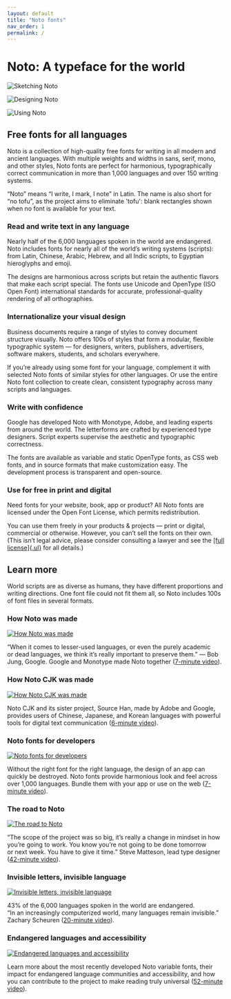 ```yaml
---
layout: default
title: "Noto fonts"
nav_order: 1
permalink: /
---
```

# Noto: A typeface for the world

![Sketching Noto](img/1440x810/gallery-1-noto-sketch-1440x810.jpg)

![Designing Noto](img/1440x810/gallery-2-noto-design-1440x810.jpg)

![Using Noto](img/1440x810/gallery-3-noto-use-1440x810.jpg)

## Free fonts for all languages

Noto is a collection of high-quality free fonts for writing in all modern and ancient languages. With multiple weights and widths in sans, serif, mono, and other styles, Noto fonts are perfect for harmonious, typographically correct communication in more than 1,000 languages and over 150 writing systems.

“Noto” means “I write, I mark, I note” in Latin. The name is also short for “no tofu”, as the project aims to eliminate 'tofu': blank rectangles shown when no font is available for your text.

### Read and write text in any language

Nearly half of the 6,000 languages spoken in the world are endangered. Noto includes fonts for nearly all of the world’s writing systems (scripts): from Latin, Chinese, Arabic, Hebrew, and all Indic scripts, to Egyptian hieroglyphs and emoji.

The designs are harmonious across scripts but retain the authentic flavors that make each script special. The fonts use Unicode and OpenType (ISO Open Font) international standards for accurate, professional-quality rendering of all orthographies.

### Internationalize your visual design

Business documents require a range of styles to convey document structure visually. Noto offers 100s of styles that form a modular, flexible typographic system — for designers, writers, publishers, advertisers, software makers, students, and scholars everywhere.

If you’re already using some font for your language, complement it with selected Noto fonts of similar styles for other languages. Or use the entire Noto font collection to create clean, consistent typography across many scripts and languages.

### Write with confidence

Google has developed Noto with Monotype, Adobe, and leading experts from around the world. The letterforms are crafted by experienced type designers. Script experts supervise the aesthetic and typographic correctness.

The fonts are available as variable and static OpenType fonts, as CSS web fonts, and in source formats that make customization easy. The development process is transparent and open-source.

### Use for free in print and digital

Need fonts for your website, book, app or product? All Noto fonts are licensed under the Open Font License, which permits redistribution.

You can use them freely in your products & projects — print or digital, commercial or otherwise. However, you can’t sell the fonts on their own. (This isn’t legal advice, please consider consulting a lawyer and see the [[full license]{.ul}](https://github.com/googlefonts/noto-fonts/blob/main/LICENSE) for all details.)

## Learn more

World scripts are as diverse as humans, they have different proportions and writing directions. One font file could not fit them all, so Noto includes 100s of font files in several formats.

### How Noto was made

[![How Noto was made](img/1440x810/how-noto-was-made-1440x810.jpg)](https://youtu.be/16_NYHUZ1kM)

“When it comes to lesser-used languages, or even the purely academic or dead languages, we think it’s really important to preserve them.” — Bob Jung, Google. Google and Monotype made Noto together ([7-minute video](https://youtu.be/16_NYHUZ1kM)).

### How Noto CJK was made

[![How Noto CJK was made](img/1440x810/how-noto-cjk-was-made-1440x810.jpg)](https://youtu.be/yNfYdxgV1jA)

Noto CJK and its sister project, Source Han, made by Adobe and Google, provides users of Chinese, Japanese, and Korean languages with powerful tools for digital text communication ([6-minute video](https://youtu.be/yNfYdxgV1jA)).

### Noto fonts for developers

[![Noto fonts for developers](img/1440x810/noto-fonts-for-developers-1440x810.png)](https://youtu.be/AAzvk9HSi84)

Without the right font for the right language, the design of an app can quickly be destroyed. Noto fonts provide harmonious look and feel across over 1,000 languages. Bundle them with your app or use on the web ([7-minute video](https://youtu.be/AAzvk9HSi84)).

### The road to Noto

[![The road to Noto](img/1440x810/the-road-to-noto-1440x810.png)](https://youtu.be/HHIFL7DxOP0)

“The scope of the project was so big, it’s really a change in mindset in how you’re going to work. You know you’re not going to be done tomorrow or next week. You have to give it time.” Steve Matteson, lead type designer ([42-minute video](https://youtu.be/HHIFL7DxOP0)).

### Invisible letters, invisible language

[![Invisible letters, invisible language](img/1440x810/invisible-letters-invisible-language-1440x810.jpg)](https://youtu.be/PcS_mE5dDCw)

43% of the 6,000 languages spoken in the world are endangered. “In an increasingly computerized world, many languages remain invisible.” Zachary Scheuren ([20-minute video](https://youtu.be/PcS_mE5dDCw)).

### Endangered languages and accessibility

[![Endangered languages and accessibility](img/1440x810/endangered-languages-and-accessibility-1440x810.png)](https://youtu.be/DnuDOlPkFag)

Learn more about the most recently developed Noto variable fonts, their impact for endangered language communities and accessibility, and how you can contribute to the project to make reading truly universal ([52-minute video](https://youtu.be/DnuDOlPkFag)).

